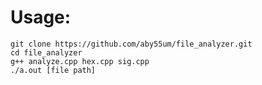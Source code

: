 # Usage:

    git clone https://github.com/aby55um/file_analyzer.git  
    cd file_analyzer  
    g++ analyze.cpp hex.cpp sig.cpp  
    ./a.out [file path]
